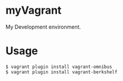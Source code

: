 myVagrant
=========

My Development environment.

Usage
======

```
$ vagrant plugin install vagrant-omnibus
$ vagrant plugin install vagrant-berkshelf
```